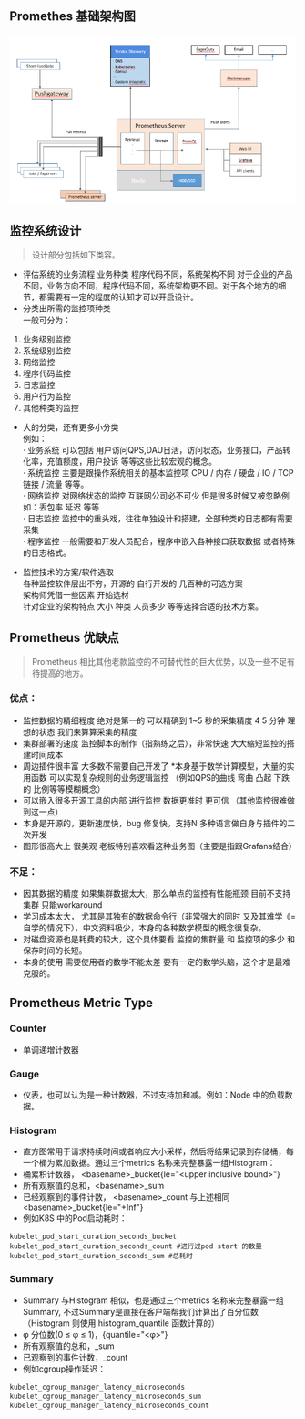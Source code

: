 ## Promethes 基础架构图
![avatar](./images/prometheus.PNG)


## 监控系统设计
>设计部分包括如下类容。
* 评估系统的业务流程 业务种类 程序代码不同，系统架构不同
对于企业的产品不同，业务方向不同，程序代码不同，系统架构更不同。对于各个地方的细节，都需要有一定的程度的认知才可以开启设计。
* 分类出所需的监控项种类  
一般可分为：  
1. 业务级别监控
2. 系统级别监控
3. 网络监控
4. 程序代码监控
5. 日志监控
6. 用户行为监控
7. 其他种类的监控
  
* 大的分类，还有更多小分类  
例如：  
· 业务系统 可以包括 用户访问QPS,DAU日活，访问状态，业务接口，产品转化率，充值额度，用户投诉 等等这些比较宏观的概念。  
· 系统监控 主要是跟操作系统相关的基本监控项 CPU / 内存 / 硬盘 / IO / TCP链接 / 流量 等等。  
· 网络监控 对网络状态的监控 互联网公司必不可少 但是很多时候又被忽略例如：丢包率 延迟 等等  
· 日志监控 监控中的重头戏，往往单独设计和搭建，全部种类的日志都有需要采集  
· 程序监控 一般需要和开发人员配合，程序中嵌入各种接口获取数据 或者特殊的日志格式。  


* 监控技术的方案/软件选取  
各种监控软件层出不穷，开源的 自行开发的 几百种的可选方案  
架构师凭借一些因素 开始选材  
针对企业的架构特点 大小 种类 人员多少 等等选择合适的技术方案。

## Prometheus 优缺点
>Prometheus 相比其他老款监控的不可替代性的巨大优势，以及一些不足有待提高的地方。  
### 优点：
* 监控数据的精细程度 绝对是第一的 可以精确到 1~5 秒的采集精度 4 5 分钟 理想的状态 我们来算算采集的精度
* 集群部署的速度 监控脚本的制作（指熟练之后），非常快速 大大缩短监控的搭建时间成本
* 周边插件很丰富 大多数不需要自己开发了
*本身基于数学计算模型，大量的实用函数 可以实现复杂规则的业务逻辑监控 （例如QPS的曲线 弯曲 凸起 下跌的 比例等等模糊概念）
* 可以嵌入很多开源工具的内部 进行监控 数据更准时 更可信 （其他监控很难做到这一点）
* 本身是开源的，更新速度快，bug 修复快。支持N 多种语言做自身与插件的二次开发
* 图形很高大上 很美观 老板特别喜欢看这种业务图（主要是指跟Grafana结合）  
### 不足：
* 因其数据的精度 如果集群数据太大，那么单点的监控有性能瓶颈 目前不支持集群 只能workaround
* 学习成本太大， 尤其是其独有的数据命令行（非常强大的同时 又及其难学《= 自学的情况下），中文资料极少，本身的各种数学模型的概念很复杂。
* 对磁盘资源也是耗费的较大，这个具体要看 监控的集群量 和 监控项的多少 和保存时间的长短。
* 本身的使用 需要使用者的数学不能太差 要有一定的数学头脑，这个才是最难克服的。

## Prometheus Metric Type
### Counter
*  单调递增计数器
### Gauge
* 仪表，也可以认为是一种计数器，不过支持加和减。例如：Node 中的负载数据。
### Histogram
* 直方图常用于请求持续时间或者响应大小采样，然后将结果记录到存储桶，每一个桶为累加数据。通过三个metrics 名称来完整暴露一组Histogram：
* 桶累积计数器， \<basename>_bucket{le="\<upper inclusive bound>"}
* 所有观察值的总和，\<basename>_sum
* 已经观察到的事件计数， \<basename>_count 与上述相同 \<basename>_bucket{le="+Inf"}
* 例如K8S 中的Pod启动耗时：
```
kubelet_pod_start_duration_seconds_bucket
kubelet_pod_start_duration_seconds_count #进行过pod start 的数量
kubelet_pod_start_duration_seconds_sum #总耗时
```
### Summary
* Summary 与Histogram 相似，也是通过三个metrics 名称来完整暴露一组Summary, 不过Summary是直接在客户端帮我们计算出了百分位数（Histogram 则使用 histogram_quantile 函数计算的）
* φ 分位数(0 ≤ φ ≤ 1)，<basename>{quantile="<φ>"}
* 所有观察值的总和，<basename>_sum
* 已观察到的事件计数，<basename>_count
* 例如cgroup操作延迟：
```
kubelet_cgroup_manager_latency_microseconds
kubelet_cgroup_manager_latency_microseconds_sum
kubelet_cgroup_manager_latency_microseconds_count
```



